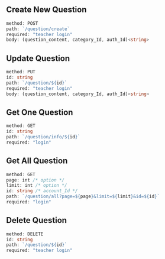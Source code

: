 ## **Create New Question**

```ts
method: POST
path: `/question/create`
required: "teacher login"
body: (question_content, category_Id, auth_Id)<string>
```

## **Update Question**

```ts
method: PUT
id: string
path: `/question/${id}`
required: "teacher login"
body: (question_content, category_Id, auth_Id)<string>
```

## **Get One Question**

```ts
method: GET
id: string
path: `/question/info/${id}`
required: "login"
```

## **Get All Question**

```ts
method: GET
page: int /* option */
limit: int /* option */
id: string /* account_Id */
path: `/question/all?page=${page}&limit=${limit}&id=${id}`
required: "login"
```

## **Delete Question**

```ts
method: DELETE
id: string
path: `/question/${id}`
required: "teacher login"
```